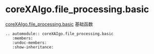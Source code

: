 # coreXAIgo.file_processing.basic

[coreXAIgo.file_processing.basic]() 基础函数

```{eval-rst}
.. automodule:: coreXAIgo.file_processing.basic
   :members:
   :undoc-members:
   :show-inheritance:
```